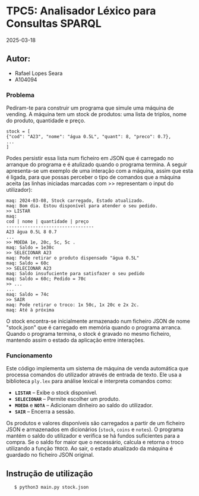 # TPC5: Analisador Léxico para Consultas SPARQL

2025-03-18

## Autor:
- Rafael Lopes Seara
- A104094

### Problema

Pediram-te para construir um programa que simule uma máquina de vending.
A máquina tem um stock de produtos: uma lista de triplos, nome do produto, quantidade e preço.

```
stock = [
{"cod": "A23", "nome": "água 0.5L", "quant": 8, "preco": 0.7},
...
]
```

Podes persistir essa lista num ficheiro em JSON que é carregado no arranque do programa e é atulizado
quando o programa termina.
A seguir apresenta-se um exemplo de uma interação com a máquina, assim que esta é ligada, para que
possas perceber o tipo de comandos que a máquina aceita (as linhas iniciadas marcadas com >>
representam o input do utilizador):

```
maq: 2024-03-08, Stock carregado, Estado atualizado.
maq: Bom dia. Estou disponível para atender o seu pedido.
>> LISTAR
maq:
cod | nome | quantidade | preço
---------------------------------
A23 água 0.5L 8 0.7
...
>> MOEDA 1e, 20c, 5c, 5c .
maq: Saldo = 1e30c
>> SELECIONAR A23
maq: Pode retirar o produto dispensado "água 0.5L"
maq: Saldo = 60c
>> SELECIONAR A23
maq: Saldo insufuciente para satisfazer o seu pedido
maq: Saldo = 60c; Pedido = 70c
>> ...
...
maq: Saldo = 74c
>> SAIR
maq: Pode retirar o troco: 1x 50c, 1x 20c e 2x 2c.
maq: Até à próxima
```

O stock encontra-se inicialmente armazenado num ficheiro JSON de nome "stock.json" que é carregado
em memória quando o programa arranca. Quando o programa termina, o stock é gravado no mesmo
ficheiro, mantendo assim o estado da aplicação entre interações.

### Funcionamento

Este código implementa um sistema de máquina de venda automática que processa comandos do utilizador através de entrada de texto. Ele usa a biblioteca `ply.lex` para análise lexical e interpreta comandos como:

- **`LISTAR`** – Exibe o stock disponível.
- **`SELECIONAR`** – Permite escolher um produto.
- **`MOEDA`** e **`NOTA`** – Adicionam dinheiro ao saldo do utilizador.
- **`SAIR`** – Encerra a sessão.

Os produtos e valores disponíveis são carregados a partir de um ficheiro JSON e armazenados em dicionários (`stock`, `coins` e `notes`). O programa mantém o saldo do utilizador e verifica se há fundos suficientes para a compra. Se o saldo for maior que o necessário, calcula e retorna o troco utilizando a função `TROCO`. Ao sair, o estado atualizado da máquina é guardado no ficheiro JSON original.

## Instrução de utilização

 ```sh
    $ python3 main.py stock.json
```
